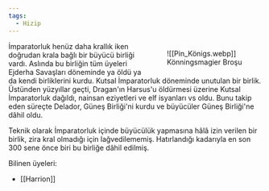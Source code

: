 ```yaml
---  
tags:  
  - Hizip  
---  
```

  
<figure style="float: right" markdown>  
<div class="image-frame">  
  ![[Pin_Königs.webp]]  
  </div>  
  <figcaption>Könningsmagier Broşu</figcaption>  
</figure>  
  
İmparatorluk henüz daha krallık iken doğrudan krala bağlı bir büyücü birliği vardı. Aslında bu birliğin tüm üyeleri Ejderha Savaşları döneminde ya öldü ya da kendi birliklerini kurdu. Kutsal İmparatorluk döneminde unutulan bir birlik. Üstünden yüzyıllar geçti, Dragan'ın Harsus'u öldürmesi üzerine Kutsal İmparatorluk dağıldı, nainsan eziyetleri ve elf isyanları vs oldu. Bunu takip eden süreçte Delador, Güneş Birliği'ni kurdu ve büyücüler Güneş Birliği'ne dâhil oldu.  
  
Teknik olarak İmparatorluk içinde büyücülük yapmasına hâlâ izin verilen bir birlik, zira kral olmadığı için lağvedilememiş. Hatırlandığı kadarıyla en son 300 sene önce biri bu birliğe dâhil edilmiş.  
  
Bilinen üyeleri:  

- [[Harrion]]
